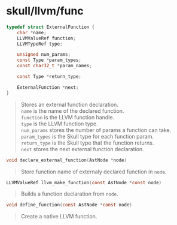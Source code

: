 # skull/llvm/func

```c
typedef struct ExternalFunction {
	char *name;
	LLVMValueRef function;
	LLVMTypeRef type;

	unsigned num_params;
	const Type *param_types;
	const char32_t *param_names;

	const Type *return_type;

	ExternalFunction *next;
}
```

> Stores an external function declaration.
> \
> `name` is the name of the declared function.
> \
> `function` is the LLVM function handle.
> \
> `type` is the LLVM function type.
> \
> `num_params` stores the number of params a function can take.
> \
> `param_types` is the Skull type for each function param.
> \
> `return_type` is the Skull type that the function returns.
> \
> `next` stores the next external function declaration.

```c
void declare_external_function(AstNode *node)
```

> Store function name of externaly declared function in `node`.

```c
LLVMValueRef llvm_make_function(const AstNode *const node)
```

> Builds a function declaration from `node`.

```c
void define_function(const AstNode *const node)
```

> Create a native LLVM function.

